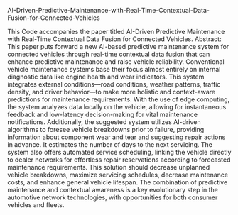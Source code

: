 AI-Driven-Predictive-Maintenance-with-Real-Time-Contextual-Data-Fusion-for-Connected-Vehicles


This Code accompanies the paper titled AI-Driven Predictive Maintenance with Real-Time Contextual Data Fusion for Connected Vehicles.
Abstract:
This paper puts forward a new AI-based predictive maintenance system for connected vehicles through real-time contextual data fusion that can enhance predictive maintenance and raise vehicle reliability. Conventional vehicle maintenance systems base their focus almost entirely on internal diagnostic data like engine health and wear indicators. This system integrates external conditions—road conditions, weather patterns, traffic density, and driver behavior—to make more holistic and context-aware predictions for maintenance requirements. With the use of edge computing, the system analyzes data locally on the vehicle, allowing for instantaneous feedback and low-latency decision-making for vital maintenance notifications. Additionally, the suggested system utilizes AI-driven algorithms to foresee vehicle breakdowns prior to failure, providing information about component wear and tear and suggesting repair actions in advance. It estimates the number of days to the next servicing. The system also offers automated service scheduling, linking the vehicle directly to dealer networks for effortless repair reservations according to forecasted maintenance requirements. This solution should decrease unplanned vehicle breakdowns, maximize servicing schedules, decrease maintenance costs, and enhance general vehicle lifespan. The combination of predictive maintenance and contextual awareness is a key evolutionary step in the automotive network technologies, with opportunities for both consumer vehicles and fleets.
